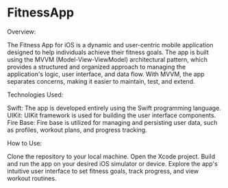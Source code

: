 # FitnessApp

Overview:

The Fitness App for iOS is a dynamic and user-centric mobile application designed to help individuals achieve their fitness goals. 
The app is built using the MVVM (Model-View-ViewModel) architectural pattern, which provides a structured and organized approach to managing the application's logic, 
user interface, and data flow. With MVVM, the app separates concerns, making it easier to maintain, test, and extend.


Technologies Used:

Swift: The app is developed entirely using the Swift programming language.
UIKit: UIKit framework is used for building the user interface components.
Fire Base: Fire base is utilized for managing and persisting user data, such as profiles, workout plans, and progress tracking.

How to Use:

Clone the repository to your local machine.
Open the Xcode project.
Build and run the app on your desired iOS simulator or device.
Explore the app's intuitive user interface to set fitness goals, track progress, and view workout routines.
